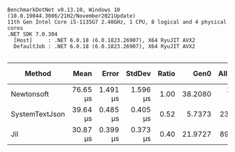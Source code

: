 ```

BenchmarkDotNet v0.13.10, Windows 10 (10.0.19044.3086/21H2/November2021Update)
11th Gen Intel Core i5-1135G7 2.40GHz, 1 CPU, 8 logical and 4 physical cores
.NET SDK 7.0.304
  [Host]     : .NET 6.0.18 (6.0.1823.26907), X64 RyuJIT AVX2
  DefaultJob : .NET 6.0.18 (6.0.1823.26907), X64 RyuJIT AVX2


```
| Method         | Mean     | Error    | StdDev   | Ratio | Gen0    | Allocated | Alloc Ratio |
|--------------- |---------:|---------:|---------:|------:|--------:|----------:|------------:|
| Newtonsoft     | 76.65 μs | 1.491 μs | 1.596 μs |  1.00 | 38.2080 | 156.25 KB |        1.00 |
| SystemTextJson | 39.64 μs | 0.485 μs | 0.405 μs |  0.52 |  5.7373 |  23.44 KB |        0.15 |
| Jil            | 30.87 μs | 0.399 μs | 0.373 μs |  0.40 | 21.9727 |  89.87 KB |        0.58 |
